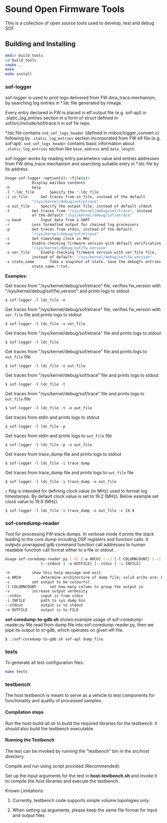 # Sound Open Firmware Tools

This is a collection of open source tools used to develop, test and debug SOF.

## Building and Installing

```bash
mkdir build_tools
cd build_tools
cmake ..
make
make install
```

### sof-logger

sof-logger is used to print logs delivered from FW dma_trace mechanism, by
searching log entries in *.ldc file generated by rimage.

Every entry declared in FW is placed in elf output file (e.g. sof-apl) in
.static_log_entries section in a form of struct defined in
sof/src/include/sof/trace.h in sof fw repo.

*.ldc file contains `snd_sof_logs_header` (defined in
rmbox/logger\_convert.c) following by `.static_log_entries` section
incorporated from FW elf file (e.g. sof-apl). `snd_sof_logs_header`
contains basic information about `.static_log_entries` section
like `base_address` and `data_length`.

sof-logger works by reading entry parameters value and entries addresses from
FW dma_trace mechanism and searching suitable entry in *.ldc file by its
address.

```bash
Usage sof-logger <option(s)> <file(s)>
			Display mailbox contents
-h			help
-l *.ldc_file		Specify the *.ldc file
-i in_file		Get traces from in_file, instead of the default
			"/sys/kernel/debug/sof/etrace"
-o out_file		Specify the output file, instead of default stdout
-t			Get traces from "/sys/kernel/debug/sof/trace", instead
			of the default "/sys/kernel/debug/sof/etrace"
-u baud			Input data from a UART
-r			Less formatted output for chained log processors
-p			Get traces from stdin, instead of the default
			"/sys/kernel/debug/sof/etrace"
-c			Set timestamp clock in MHz
-e			Enable checking firmware version with default verification file
			"/sys/kernel/debug/sof/fw_version"
-v ver_file		Enable checking firmware version with ver_file file,
			instead of default: "/sys/kernel/debug/sof/fw_version"
-s state_name		Take a snapshot of state. Save the debugfs entries in
			state_name.*.txt.
```

**Examples:**

Get traces from "/sys/kernel/debug/sof/etrace" file, verifies fw\_version with
"/sys/kernel/debug/sof/fw_version" and prints logs to stdout

	$ sof-logger -l ldc_file -e

Get traces from "/sys/kernel/debug/sof/etrace" file, verifies fw_version with
`ver_file` file and prints logs to stdout

	$ sof-logger -l ldc_file -v ver_file

Get traces from "/sys/kernel/debug/sof/etrace" file and prints logs to stdout

	$ sof-logger -l ldc_file

Get traces from "/sys/kernel/debug/sof/etrace" file and prints logs to
`out_file` file

	$ sof-logger -l ldc_file -o out_file

Get traces from "/sys/kernel/debug/sof/trace" file and prints logs to stdout

	$ sof-logger -l ldc_file -t

Get traces from "/sys/kernel/debug/sof/trace" file and prints logs to
`out_file` file

	$ sof-logger -l ldc_file -t -o out_file

Get traces from stdin and prints logs to stdout

	$ sof-logger -l ldc_file -p

Get traces from stdin and prints logs to `out_file` file

	$ sof-logger -l ldc_file -p -o out_file

Get traces from trace\_dump file and prints logs to stdout

	$ sof-logger -l ldc_file -i trace_dump

Get traces from trace\_dump file and prints logs to `out_file` file

	$ sof-logger -l ldc_file -i trace_dump -o out_file

`c` flag is intended for defining clock value (in MHz) used to format log
timestamps. By default clock value is set to 19.2 (MHz). Below example
set clock value to 19.9 (MHz).

	$ sof-logger -l ldc_file -i trace_dump -o out_file -c 19.9


### sof-coredump-reader

Tool for processing FW stack dumps. In verbose mode it prints the stack leading
to the core dump including DSP registers and function calls.
It outputs unwrapped gdb command function call addresses to human readable
function call format either to a file or stdout.

```bash
Usage sof-coredump-reader.py [-h] [-a ARCH] [-c] [-l COLUMNCOUNT] [-v]
				(--stdout | -o OUTFILE) [--stdin | -i INFILE]

-h			show this help message and exit
-a ARCH			determine architecture of dump file; valid archs are: LE64bit, LE32bit
-c			set output to be colourful
-l COLUMNCOUNT		set how many colums to group the output in
-v			increase output verbosity
--stdin			input is from stdin
-i INFILE		path to sys dump bin
--stdout		output is to stdout
-o OUTFILE		output is to FILE
```

**sof-coredump-to-gdb.sh** shows example usage of sof-coredump-reader.py
We read from dump file into sof-coredump-reader.py,
then we pipe its output to xt-gdb, which operates on given elf-file.

    $ ./sof-coredump-to-gdb.sh sof-apl dump_file

### tests

To generate all test configuration files:

```bash
make tests
```

### testbench

The host testbench is meant to serve as a vehicle to test components for
functionality and quality of processed samples.

#### Compilation steps

Run the host-build-all.sh to build the required libraries for the testbench.
It should also build the testbench executable.

#### Running the Testbench

The test can be invoked by running the "testbench" bin in the src/host
directory.

Compile and run using script provided (Recommended):

Set up the input arguments for the test in
**host-testbench.sh** and invoke it to compile the host libraries
and execute the testbench.

Known Limitations:

1. Currently, testbench code supports simple volume topologies only.

2. When setting up arguments, please keep the same file format for input and output files
